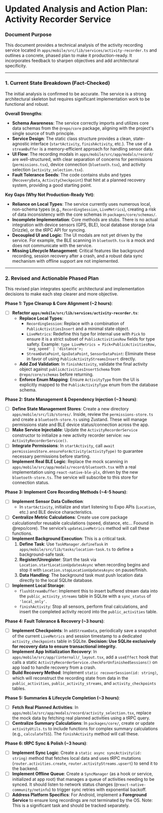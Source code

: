 # Updated Analysis and Action Plan: Activity Recorder Service

### Document Purpose
This document provides a technical analysis of the activity recording service located in `apps/mobile/src/lib/services/activity-recorder.ts` and outlines a concrete, phased plan to make it production-ready. It incorporates feedback to sharpen objectives and add architectural specificity.

---

### 1. Current State Breakdown (Fact-Checked)

The initial analysis is confirmed to be accurate. The service is a strong architectural skeleton but requires significant implementation work to be functional and robust.

**Overall Strengths**:
- **Schema Awareness**: The service correctly imports and utilizes core data schemas from the `@repo/core` package, aligning with the project's single source of truth principle.
- **Service Design**: The static class structure provides a clean, state-agnostic interface (`startActivity`, `finishActivity`, etc.). The use of a `streamBuffer` is a memory-efficient approach for handling sensor data.
- **UI Flow**: The recording modals in `apps/mobile/src/app/modals/record/` are well-structured, with clear separation of concerns for permissions (`permissions.tsx`), device connection (`bluetooth.tsx`), and activity selection (`activity_selection.tsx`).
- **Fault Tolerance Seeds**: The code contains stubs and types (`RecoveryData`, `ActivityCheckpoint`) that hint at a planned recovery system, providing a good starting point.

**Key Gaps (Why Not Production-Ready Yet)**:
- **Reliance on Local Types**: The service currently uses numerous local, non-schema types (e.g., `RecordingSession`, `LiveMetrics`), creating a risk of data inconsistency with the core schemas in `packages/core/schemas/`.
- **Incomplete Implementation**: Core methods are stubs. There is no actual integration with device sensors (GPS, BLE), local database storage (via Drizzle), or the tRPC API for syncing.
- **Decoupled UI and Logic**: The UI modals are not yet driven by the service. For example, the BLE scanning in `bluetooth.tsx` is a mock and does not communicate with the service.
- **Missing Lifecycle Management**: Critical features like background recording, session recovery after a crash, and a robust data sync mechanism with offline support are not implemented.

---

### 2. Revised and Actionable Phased Plan

This revised plan integrates specific architectural and implementation decisions to make each step clearer and more objective.

**Phase 1: Type Cleanup & Core Alignment (~2 hours)**:
- [ ] **Refactor `apps/mobile/src/lib/services/activity-recorder.ts`**:
  - **Replace Local Types**:
    - `RecordingSession`: Replace with a combination of `PublicActivitiesInsert` and a minimal state object.
    - `LiveMetrics`: Redefine this type for internal use with `Pick` to ensure it is a strict subset of `PublicActivitiesRow` fields for type safety. Example: `type LiveMetrics = Pick<PublicActivitiesRow, 'avg_speed' | 'distance'>;`
    - `StreamDataPoint`, `GpsDataPoint`, `SensorDataPoint`: Eliminate these in favor of using `PublicActivityStreamsInsert` directly.
  - **Add Zod Validation**: In `finishActivity`, validate the final activity object against `publicActivitiesInsertSchema` from `@repo/core/schemas` before returning.
  - **Enforce Enum Mapping**: Ensure `ActivityType` from the UI is explicitly mapped to the `PublicActivityType` enum from the database schema.

**Phase 2: State Management & Dependency Injection (~3 hours)**:
- [ ] **Define State Management Stores**: Create a new directory `apps/mobile/src/lib/stores/`. Inside, review the `permissions-store.ts` and create a `bluetooth-store.ts` using Zustand. These will manage permissions state and BLE device status/connection across the app.
- [ ] **Make Service Injectable**: Update the `ActivityRecorderService` constructor to initialize a new activity recorder service: `new ActivityRecorderService()`.
- [ ] **Integrate Permissions**: In `startActivity`, call `await permissionsStore.ensureForActivity(activityType)` to guarantee necessary permissions before starting.
- [ ] **Implement Real BLE Logic**: Replace the mock scanning in `apps/mobile/src/app/modals/record/bluetooth.tsx` with a real implementation using `react-native-ble-plx`, driven by the new `bluetooth-store.ts`. The service will subscribe to this store for connection status.

**Phase 3: Implement Core Recording Methods (~4-5 hours)**:
- [ ] **Implement Sensor Data Collection**:
  - In `startActivity`, initialize and start listening to Expo APIs (`Location`, etc.) and BLE device characteristics.
- [ ] **Centralize Metric Calculations**: Create use core package calculationsfor reusable calculations (speed, distance, etc... Foound in @repo/core). The service’s `updateLiveMetrics` method will call these functions.
- [ ] **Implement Background Execution**: This is a critical task.
    1.  **Define Task**: Use `TaskManager.defineTask` in `apps/mobile/src/lib/tasks/location-task.ts` to define a background-safe task.
    2.  **Register/Unregister**: Start the task via `Location.startLocationUpdatesAsync` when recording begins and stop it with `Location.stopLocationUpdatesAsync` on pause/finish.
    3.  **Data Handling**: The background task must push location data directly to the local SQLite database.
- [ ] **Implement Local Storage**:
  - `flushStreamBuffer`: Implement this to insert buffered stream data into the `public_activity_streams` table in SQLite with a `sync_status` of `'local_only'`.
  - `finishActivity`: Stop all sensors, perform final calculations, and insert the completed activity record into the `public_activities` table.

**Phase 4: Fault Tolerance & Recovery (~3 hours)**:
- [ ] **Implement Checkpoints**: In `addStreamData`, periodically save a snapshot of the current `LiveMetrics` and session timestamp to a dedicated `activity_checkpoints` table in SQLite. **Decision: Use SQLite exclusively for recovery data to ensure transactional integrity.**
- [ ] **Implement App Initialization Recovery**: In `apps/mobile/src/app/(internal)/_layout.tsx`, add a `useEffect` hook that calls a static `ActivityRecorderService.checkForUnfinishedSessions()` on app load to handle recovery from a crash.
- [ ] **Build Recovery Method**: Implement `static recoverSession(id: string)`, which will reconstruct the recording state from data in the `public_activities`, `public_activity_streams`, and `activity_checkpoints` tables.

**Phase 5: Summaries & Lifecycle Completion (~3 hours)**:
- [ ] **Fetch Real Planned Activities**: In `apps/mobile/src/app/modals/record/activity_selection.tsx`, replace the mock data by fetching real planned activities using a tRPC query.
- [ ] **Centralize Summary Calculations**: In `packages/core/`, create or update `activityUtils.ts` to include functions for complex summary calculations (e.g., `calculateTSS`). The `finishActivity` method will call these.

**Phase 6: tRPC Sync & Polish (~3 hours)**:
- [ ] **Implement Sync Logic**: Create a `static async syncActivity(id: string)` method that fetches local data and uses tRPC mutations (`router.activities.create`, `router.activityStreams.upsert`) to send it to the backend.
- [ ] **Implement Offline Queue**: Create a `SyncManager` (as a hook or service, initialized at app root) that manages a queue of activities needing to be synced. It should listen to network status changes (`@react-native-community/netinfo`) to trigger sync retries with exponential backoff.
- [ ] **Address Platform Specifics**: For Android, implement a **Foreground Service** to ensure long recordings are not terminated by the OS. Note: This is a significant task and should be tracked separately.
